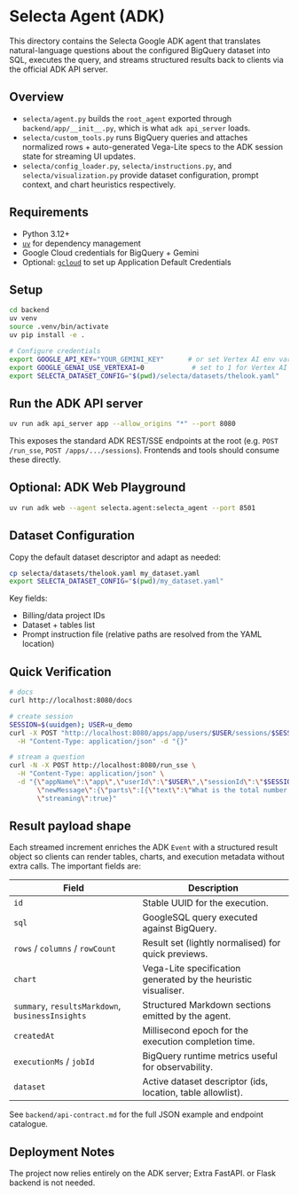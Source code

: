 # Selecta Agent (ADK)

This directory contains the Selecta Google ADK agent that translates natural-language questions about the configured BigQuery dataset into SQL, executes the query, and streams structured results back to clients via the official ADK API server.

## Overview
- `selecta/agent.py` builds the `root_agent` exported through `backend/app/__init__.py`, which is what `adk api_server` loads.
- `selecta/custom_tools.py` runs BigQuery queries and attaches normalized rows + auto-generated Vega-Lite specs to the ADK session state for streaming UI updates.
- `selecta/config_loader.py`, `selecta/instructions.py`, and `selecta/visualization.py` provide dataset configuration, prompt context, and chart heuristics respectively.

## Requirements
- Python 3.12+
- [`uv`](https://docs.astral.sh/uv/) for dependency management
- Google Cloud credentials for BigQuery + Gemini
- Optional: [`gcloud`](https://cloud.google.com/sdk/docs/install) to set up Application Default Credentials

## Setup
```bash
cd backend
uv venv
source .venv/bin/activate
uv pip install -e .

# Configure credentials
export GOOGLE_API_KEY="YOUR_GEMINI_KEY"      # or set Vertex AI env vars
export GOOGLE_GENAI_USE_VERTEXAI=0            # set to 1 for Vertex AI
export SELECTA_DATASET_CONFIG="$(pwd)/selecta/datasets/thelook.yaml"
```

## Run the ADK API server
```bash
uv run adk api_server app --allow_origins "*" --port 8080
```
This exposes the standard ADK REST/SSE endpoints at the root (e.g. `POST /run_sse`, `POST /apps/.../sessions`). Frontends and tools should consume these directly.

## Optional: ADK Web Playground
```bash
uv run adk web --agent selecta.agent:selecta_agent --port 8501
```

## Dataset Configuration
Copy the default dataset descriptor and adapt as needed:
```bash
cp selecta/datasets/thelook.yaml my_dataset.yaml
export SELECTA_DATASET_CONFIG="$(pwd)/my_dataset.yaml"
```
Key fields:
- Billing/data project IDs
- Dataset + tables list
- Prompt instruction file (relative paths are resolved from the YAML location)

## Quick Verification

```bash
# docs
curl http://localhost:8080/docs

# create session
SESSION=$(uuidgen); USER=u_demo
curl -X POST "http://localhost:8080/apps/app/users/$USER/sessions/$SESSION" \
  -H "Content-Type: application/json" -d "{}"

# stream a question
curl -N -X POST http://localhost:8080/run_sse \
  -H "Content-Type: application/json" \
  -d "{\"appName\":\"app\",\"userId\":\"$USER\",\"sessionId\":\"$SESSION\", \
       \"newMessage\":{\"parts\":[{\"text\":\"What is the total number of cancelled orders per month?\"}],\"role\":\"user\"}, \
       \"streaming\":true}"
```

## Result payload shape

Each streamed increment enriches the ADK `Event` with a structured result object so clients can render tables, charts, and execution metadata without extra calls. The important fields are:

| Field | Description |
| --- | --- |
| `id` | Stable UUID for the execution. |
| `sql` | GoogleSQL query executed against BigQuery. |
| `rows` / `columns` / `rowCount` | Result set (lightly normalised) for quick previews. |
| `chart` | Vega-Lite specification generated by the heuristic visualiser. |
| `summary`, `resultsMarkdown`, `businessInsights` | Structured Markdown sections emitted by the agent. |
| `createdAt` | Millisecond epoch for the execution completion time. |
| `executionMs` / `jobId` | BigQuery runtime metrics useful for observability. |
| `dataset` | Active dataset descriptor (ids, location, table allowlist). |

See `backend/api-contract.md` for the full JSON example and endpoint catalogue.

## Deployment Notes

The project now relies entirely on the ADK server; Extra FastAPI. or Flask backend is not needed.
